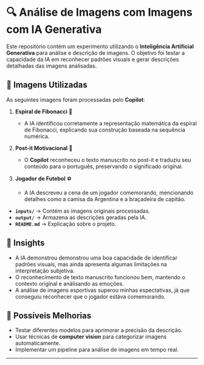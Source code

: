 # 🔍 Análise de Imagens com Imagens com IA Generativa  

Este repositório contém um experimento utilizando o **Inteligência Artificial Generativa** para análise e descrição de imagens. O objetivo foi testar a capacidade da IA em reconhecer padrões visuais e gerar descrições detalhadas das imagens analisadas.  

## 📸 Imagens Utilizadas  

As seguintes imagens foram processadas pelo **Copilot**:  

1. **Espiral de Fibonacci** 📐  
   - A IA identificou corretamente a representação matemática da espiral de Fibonacci, explicando sua construção baseada na sequência numérica.  

2. **Post-it Motivacional** 📝  
   - O **Copilot** reconheceu o texto manuscrito no post-it e traduziu seu conteúdo para o português, preservando o significado original.  

3. **Jogador de Futebol** ⚽  
   - A IA descreveu a cena de um jogador comemorando, mencionando detalhes como a camisa da Argentina e a braçadeira de capitão.  


- **`inputs/`** → Contém as imagens originais processadas.  
- **`output/`** → Armazena as descrições geradas pela IA.  
- **`README.md`** → Explicação sobre o projeto.  

## 🧐 Insights  

- A IA demonstrou demonstrou uma boa capacidade de identificar padrões visuais, mas ainda apresenta algumas limitações na interpretação subjetiva.  
- O reconhecimento de texto manuscrito funcionou bem, mantendo o contexto original e análisando as emoções.  
- A análise de imagens esportivas superou minhas espectativas, já que conseguiu reconhecer que o jogador estáva comemorando. 

## 🚀 Possíveis Melhorias  

- Testar diferentes modelos para aprimorar a precisão da descrição.  
- Usar técnicas de **computer vision** para categorizar imagens automaticamente.  
- Implementar um pipeline para análise de imagens em tempo real. 

---


